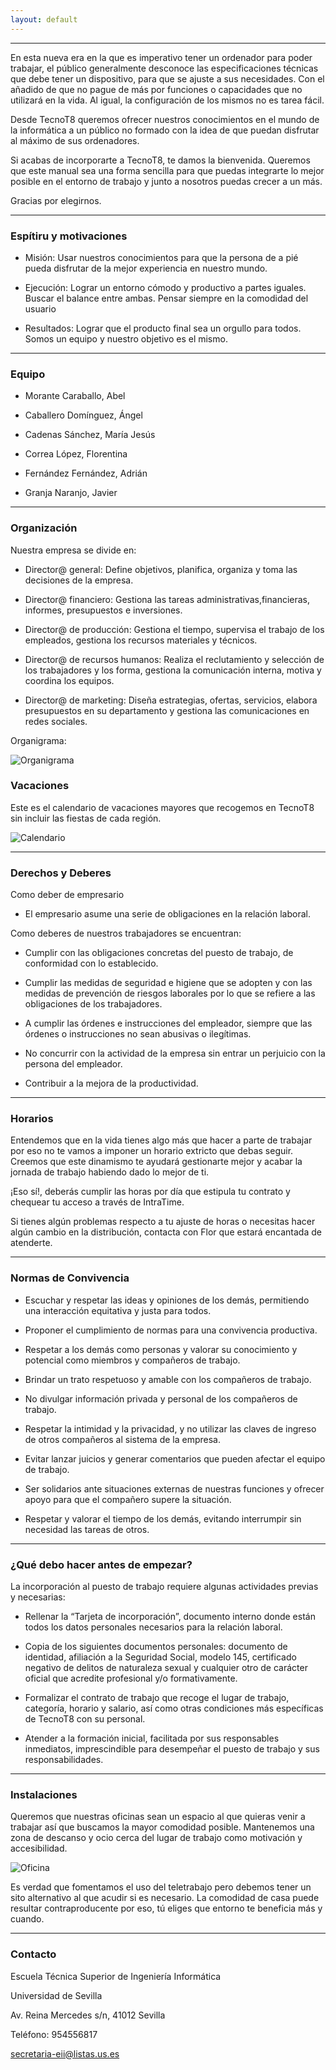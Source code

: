 ```yaml
---
layout: default
---
```


***



En esta nueva era en la que es imperativo tener un ordenador para poder trabajar, el público generalmente desconoce las especificaciones técnicas que debe tener un dispositivo, para que se ajuste a sus necesidades. Con el añadido de que no pague de más por funciones o capacidades que no utilizará en la vida. Al igual, la configuración de los mismos no es tarea fácil.

Desde TecnoT8 queremos ofrecer nuestros conocimientos en el mundo de la informática a un público no formado con la idea de que puedan disfrutar al máximo de sus ordenadores.

Si acabas de incorporarte a TecnoT8, te damos la bienvenida. Queremos que este manual sea una forma sencilla para que puedas integrarte lo mejor posible en el entorno de trabajo y junto a nosotros puedas crecer a un más.

Gracias por elegirnos.

***

### Espítiru y motivaciones

*   Misión: Usar nuestros conocimientos para que la persona de a pié pueda disfrutar de la mejor experiencia en nuestro mundo.

*   Ejecución: Lograr un entorno cómodo y productivo a partes iguales. Buscar el balance entre ambas. Pensar siempre en la comodidad del usuario

*   Resultados: Lograr que el producto final sea un orgullo para todos. Somos un equipo y nuestro objetivo es el mismo.

***

### Equipo

- Morante Caraballo, Abel

- Caballero Domínguez, Ángel

- Cadenas Sánchez, María Jesús

- Correa López, Florentina

- Fernández Fernández, Adrián

- Granja Naranjo, Javier

***

### Organización

Nuestra empresa se divide en:

* Director@ general: Define objetivos, planifica, organiza y toma las decisiones de la empresa.

* Director@ financiero: Gestiona las tareas administrativas,financieras, informes, presupuestos e inversiones.

* Director@ de producción: Gestiona el tiempo, supervisa el trabajo de los empleados, gestiona los recursos materiales y técnicos.

* Director@ de recursos humanos: Realiza el reclutamiento y selección de los trabajadores y los forma, gestiona la comunicación interna, motiva y coordina los equipos.

* Director@ de marketing: Diseña estrategias, ofertas, servicios, elabora presupuestos en su departamento y gestiona las comunicaciones en redes sociales.


Organigrama:

![Organigrama](assets/images/organigrama.jpg)


### Vacaciones

Este es el calendario de vacaciones mayores que recogemos en TecnoT8 sin incluir las fiestas de cada región.

![Calendario](/assets/images/calendario.png)

***

### Derechos y Deberes

Como deber de empresario 

*   El empresario asume una serie de obligaciones en la relación laboral.

Como deberes de nuestros trabajadores se encuentran: 

*   Cumplir con las obligaciones concretas del puesto de trabajo, de conformidad con lo establecido.

*   Cumplir las medidas de seguridad e higiene que se adopten y con las medidas de prevención de riesgos laborales por lo que se refiere a las obligaciones de los trabajadores.

*   A cumplir las órdenes e instrucciones del empleador, siempre que las órdenes o instrucciones no sean abusivas o ilegítimas.

*   No concurrir con la actividad de la empresa sin entrar un perjuicio con la persona del empleador.

*   Contribuir a la mejora de la productividad. 

***


### Horarios

Entendemos que en la vida tienes algo más que hacer a parte de trabajar por eso no te vamos a imponer un horario extricto que debas seguir. Creemos que este dinamismo te ayudará gestionarte mejor y acabar la jornada de trabajo habiendo dado lo mejor de ti.

¡Eso sí!, deberás cumplir las horas por día que estipula tu contrato y chequear tu acceso a través de IntraTime.

Si tienes algún problemas respecto a tu ajuste de horas o necesitas hacer algún cambio en la distribución, contacta con Flor que estará encantada de atenderte.

***

### Normas de Convivencia

*   Escuchar y respetar las ideas y opiniones de los demás, permitiendo una interacción equitativa y justa para todos.

*   Proponer el cumplimiento de normas para una convivencia productiva.

*   Respetar a los demás como personas y valorar su conocimiento y potencial como miembros y compañeros de trabajo.

*   Brindar un trato respetuoso y amable con los compañeros de trabajo.

*   No divulgar información privada y personal de los compañeros de trabajo.

*   Respetar la intimidad y la privacidad, y no utilizar las claves de ingreso de otros compañeros al sistema de la empresa.

*   Evitar lanzar juicios y generar comentarios que pueden afectar el equipo de trabajo.

*   Ser solidarios ante situaciones externas de nuestras funciones y ofrecer apoyo para que el compañero supere la situación.

*   Respetar y valorar el tiempo de los demás, evitando interrumpir sin necesidad las tareas de otros.

***

### ¿Qué debo hacer antes de empezar?

La incorporación al puesto de trabajo requiere algunas actividades previas y necesarias:

- Rellenar la “Tarjeta de incorporación”, documento interno donde están todos los datos personales necesarios para la relación laboral.

- Copia de los siguientes documentos personales: documento de identidad, afiliación a la Seguridad Social, modelo 145, certificado negativo de delitos de naturaleza sexual y cualquier otro de carácter oficial que acredite profesional y/o formativamente.

-  Formalizar el contrato de trabajo que recoge el lugar de trabajo, categoría, horario y salario, así como otras condiciones más específicas de TecnoT8 con su personal.

- Atender a la formación inicial, facilitada por sus responsables inmediatos, imprescindible para desempeñar el puesto de trabajo y sus responsabilidades.

***

### Instalaciones

Queremos que nuestras oficinas sean un espacio al que quieras venir a trabajar así que buscamos la mayor comodidad posible. Mantenemos una zona de descanso y ocio cerca del lugar de trabajo como motivación y accesibilidad.

![Oficina](/assets/images/office.jpeg)

Es verdad que fomentamos el uso del teletrabajo pero debemos tener un sito alternativo al que acudir si es necesario. La comodidad de casa puede resultar contraproducente por eso, tú eliges que entorno te beneficia más y cuando.

***

### Contacto

Escuela Técnica Superior de Ingeniería Informática

Universidad de Sevilla

Av. Reina Mercedes s/n,
41012 Sevilla

Teléfono: 954556817

secretaria-eii@listas.us.es
